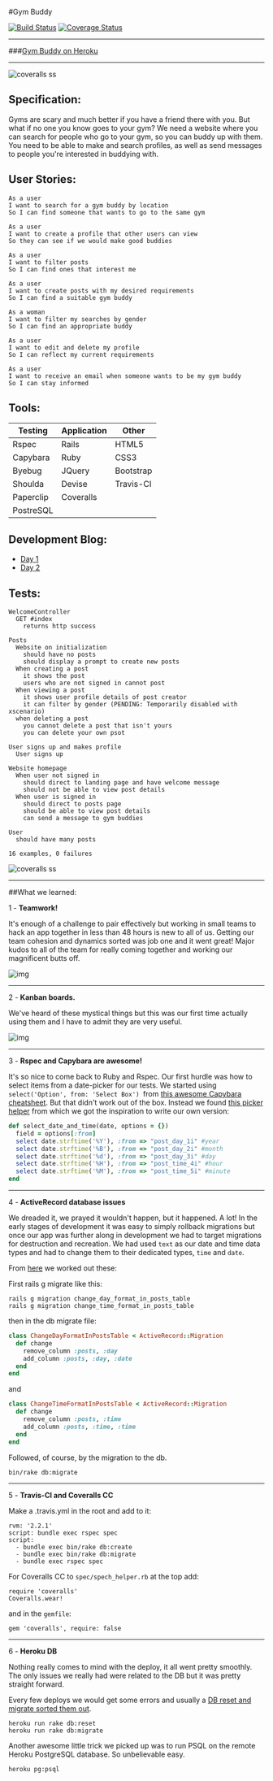 #Gym Buddy

[![Build Status](https://travis-ci.org/sanjsanj/gymbuddy.svg)](https://travis-ci.org/sanjsanj/gymbuddy) [![Coverage Status](https://coveralls.io/repos/sanjsanj/gymbuddy/badge.svg?branch=master)](https://coveralls.io/r/sanjsanj/gymbuddy?branch=master)

--------------

###[Gym Buddy on Heroku](http://gympal.herokuapp.com)

--------------

![coveralls ss](https://github.com/sanjsanj/gymbuddy/blob/master/public/landing.png?raw=true)

Specification:
--------------

Gyms are scary and much better if you have a friend there with you. But what if no one you know goes to your gym? We need a website where you can search for people who go to your gym, so you can buddy up with them. You need to be able to make and search profiles, as well as send messages to people you're interested in buddying with.

User Stories:
-------------
```
As a user
I want to search for a gym buddy by location
So I can find someone that wants to go to the same gym

As a user
I want to create a profile that other users can view
So they can see if we would make good buddies

As a user
I want to filter posts
So I can find ones that interest me

As a user
I want to create posts with my desired requirements
So I can find a suitable gym buddy

As a woman
I want to filter my searches by gender
So I can find an appropriate buddy

As a user
I want to edit and delete my profile
So I can reflect my current requirements

As a user
I want to receive an email when someone wants to be my gym buddy
So I can stay informed
```


Tools:
------

**Testing** | **Application** | **Other**
--- | --- | ---
Rspec | Rails | HTML5
Capybara | Ruby | CSS3
Byebug | JQuery | Bootstrap
Shoulda | Devise | Travis-CI
 | Paperclip | Coveralls
 | PostreSQL |

Development Blog:
-----------------

- [Day 1](http://sanjsanj.github.io/Week%209,%20Day%201/)
- [Day 2](http://sanjsanj.github.io/Week%209,%20Day%202/)


Tests:
------

```
WelcomeController
  GET #index
    returns http success

Posts
  Website on initialization
    should have no posts
    should display a prompt to create new posts
  When creating a post
    it shows the post
    users who are not signed in cannot post
  When viewing a post
    it shows user profile details of post creator
    it can filter by gender (PENDING: Temporarily disabled with xscenario)
  when deleting a post
    you cannot delete a post that isn't yours
    you can delete your own psot

User signs up and makes profile
  User signs up

Website homepage
  When user not signed in
    should direct to landing page and have welcome message
    should not be able to view post details
  When user is signed in
    should direct to posts page
    should be able to view post details
    can send a message to gym buddies

User
  should have many posts

16 examples, 0 failures
```

![coveralls ss](https://github.com/sanjsanj/gymbuddy/blob/master/public/week9_gb_cc.png?raw=true)

-------------------

##What we learned:

1 - **Teamwork!**

It's enough of a challenge to pair effectively but working in small teams to hack an app together in less than 48 hours is new to all of us.  Getting our team cohesion and dynamics sorted was job one and it went great!  Major kudos to all of the team for really coming together and working our magnificent butts off.

![img]()

-------------

2 - **Kanban boards.**

We've heard of these mystical things but this was our first time actually using them and I have to admit they are very useful.

![img]()

---------------

3 - **Rspec and Capybara are awesome!**

It's so nice to come back to Ruby and Rspec.  Our first hurdle was how to select items from a date-picker for our tests.  We started using `select('Option', from: 'Select Box')
`from [this awesome Capybara cheatsheet](https://www.launchacademy.com/codecabulary/learn-test-driven-development/rspec/capybara-cheat-sheet).  But that didn't work out of the box.  Instead we found [this picker helper](http://markgandolfo.com/blog/2013/11/17/date-and-time-helper-with-rspec-and-capybara/) from which we got the inspiration to write our own version:

```ruby
def select_date_and_time(date, options = {})
  field = options[:from]
  select date.strftime('%Y'), :from => "post_day_1i" #year
  select date.strftime('%B'), :from => "post_day_2i" #month
  select date.strftime('%d'), :from => "post_day_3i" #day
  select date.strftime('%H'), :from => "post_time_4i" #hour
  select date.strftime('%M'), :from => "post_time_5i" #minute
end
```

----------------

4 - **ActiveRecord database issues**

We dreaded it, we prayed it wouldn't happen, but it happened.  A lot!  In the early stages of development it was easy to simply rollback migrations but once our app was further along in development we had to target migrations for destruction and recreation.  We had used `text` as our date and time data types and had to change them to their dedicated types, `time` and `date`.

From [here](http://stackoverflow.com/questions/5191405/change-a-column-type-from-date-to-datetime-during-ror-migration) we worked out these:

First rails g migrate like this:

```
rails g migration change_day_format_in_posts_table
rails g migration change_time_format_in_posts_table
```

then in the db migrate file:

```ruby
class ChangeDayFormatInPostsTable < ActiveRecord::Migration
  def change
    remove_column :posts, :day
    add_column :posts, :day, :date
  end
end
```

and

```ruby
class ChangeTimeFormatInPostsTable < ActiveRecord::Migration
  def change
    remove_column :posts, :time
    add_column :posts, :time, :time
  end
end
```

Followed, of course, by the migration to the db.

```
bin/rake db:migrate
```

-----------------

5 - **Travis-CI and Coveralls CC**

Make a .travis.yml in the root and add to it:

```
rvm: '2.2.1'
script: bundle exec rspec spec
script:
  - bundle exec bin/rake db:create
  - bundle exec bin/rake db:migrate
  - bundle exec rspec spec
```

For Coveralls CC to `spec/spech_helper.rb` at the top add:

```
require 'coveralls'
Coveralls.wear!
```

and in the `gemfile`:

```
gem 'coveralls', require: false
```

-------------

6 - **Heroku DB**

Nothing really comes to mind with the deploy, it all went pretty smoothly.  The only issues we really had were related to the DB but it was pretty straight forward.

Every few deploys we would get some errors and usually a [DB reset and migrate sorted them out](http://stackoverflow.com/questions/5450930/heroku-postgres-error-pgerror-error-relation-organizations-does-not-exist).

```
heroku run rake db:reset
heroku run rake db:migrate
```

Another awesome little trick we picked up was to run PSQL on the remote Heroku PostgreSQL database.  So unbelievable easy.

```
heroku pg:psql
```
